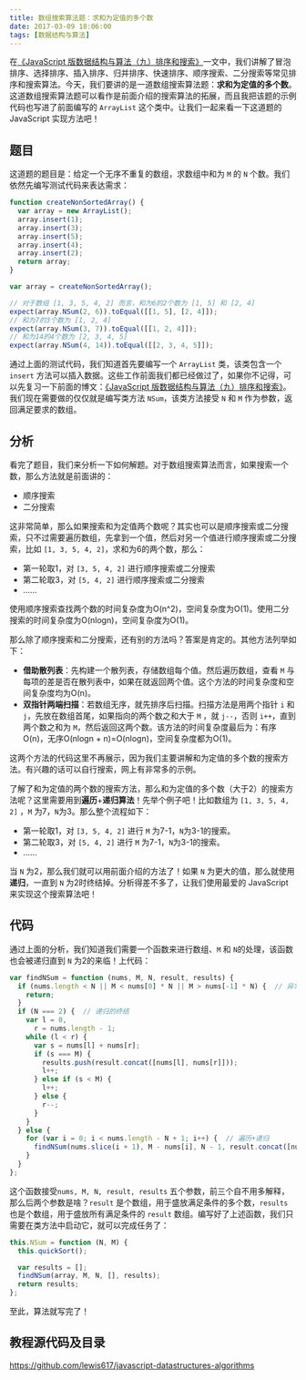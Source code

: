 ```yaml
---
title: 数组搜索算法题：求和为定值的多个数
date: 2017-03-09 18:06:00
tags: [数据结构与算法]
---
```


在[《JavaScript 版数据结构与算法（九）排序和搜索》](https://lewis617.github.io/2017/02/20/sort-and-search/)一文中，我们讲解了冒泡排序、选择排序、插入排序、归并排序、快速排序、顺序搜索、二分搜索等常见排序和搜索算法。今天，我们要讲的是一道数组搜索算法题：**求和为定值的多个数**。这道数组搜索算法题可以看作是前面介绍的搜索算法的拓展，而且我把该题的示例代码也写进了前面编写的 `ArrayList` 这个类中。让我们一起来看一下这道题的 JavaScript 实现方法吧！

<!--more-->

## 题目

这道题的题目是：给定一个无序不重复的数组，求数组中和为 `M` 的 `N` 个数。我们依然先编写测试代码来表达需求：

```js
function createNonSortedArray() {
  var array = new ArrayList();
  array.insert(1);
  array.insert(3);
  array.insert(5);
  array.insert(4);
  array.insert(2);
  return array;
}

var array = createNonSortedArray();

// 对于数组 [1, 3, 5, 4, 2] 而言，和为6的2个数为 [1, 5] 和 [2, 4]
expect(array.NSum(2, 6)).toEqual([[1, 5], [2, 4]]);
// 和为7的3个数为 [1, 2, 4]
expect(array.NSum(3, 7)).toEqual([[1, 2, 4]]);
// 和为14的4个数为 [2, 3, 4, 5]
expect(array.NSum(4, 14)).toEqual([[2, 3, 4, 5]]);
```

通过上面的测试代码，我们知道首先要编写一个 `ArrayList` 类，该类包含一个 `insert` 方法可以插入数据。这些工作前面我们都已经做过了，如果你不记得，可以先复习一下前面的博文：[《JavaScript 版数据结构与算法（九）排序和搜索》](https://lewis617.github.io/2017/02/20/sort-and-search/)。我们现在需要做的仅仅就是编写类方法 `NSum`，该类方法接受 `N` 和 `M` 作为参数，返回满足要求的数组。

## 分析

看完了题目，我们来分析一下如何解题。对于数组搜索算法而言，如果搜索一个数，那么方法就是前面讲的：

- 顺序搜索
- 二分搜索

这非常简单，那么如果搜索和为定值两个数呢？其实也可以是顺序搜索或二分搜索，只不过需要遍历数组，先拿到一个值，然后对另一个值进行顺序搜索或二分搜索，比如 `[1, 3, 5, 4, 2]`，求和为6的两个数，那么：

- 第一轮取1，对 `[3, 5, 4, 2]` 进行顺序搜索或二分搜索
- 第二轮取3，对 `[5, 4, 2]`  进行顺序搜索或二分搜索
- ……

使用顺序搜索查找两个数的时间复杂度为O(n^2)，空间复杂度为O(1)。使用二分搜索的时间复杂度为O(nlogn)，空间复杂度为O(1)。

那么除了顺序搜索和二分搜索，还有别的方法吗？答案是肯定的。其他方法列举如下：

- **借助散列表**：先构建一个散列表，存储数组每个值。然后遍历数组，查看 `M` 与每项的差是否在散列表中，如果在就返回两个值。这个方法的时间复杂度和空间复杂度均为O(n)。
- **双指针两端扫描**：若数组无序，就先排序后扫描。扫描方法是用两个指针 `i` 和 `j`，先放在数组首尾，如果指向的两个数之和大于 `M` ，就 `j--`，否则 `i++`，直到两个数之和为 `M`，然后返回这两个数。该方法的时间复杂度最后为：有序O(n)，无序O(nlogn + n)=O(nlogn)，空间复杂度都为O(1)。

这两个方法的代码这里不再展示，因为我们主要讲解和为定值的多个数的搜索方法。有兴趣的话可以自行搜索，网上有非常多的示例。

了解了和为定值的两个数的搜索方法，那么和为定值的多个数（大于2）的搜索方法呢？这里需要用到**遍历**+**递归算法**！先举个例子吧！比如数组为 `[1, 3, 5, 4, 2]` ，`M` 为7，`N`为3。那么整个流程如下：

- 第一轮取1，对 `[3, 5, 4, 2]` 进行 `M` 为7-1，`N`为3-1的搜索。
- 第二轮取3，对 `[5, 4, 2]` 进行 `M` 为7-1，`N`为3-1的搜索。
- ……

当 `N` 为2，那么我们就可以用前面介绍的方法了！如果 `N` 为更大的值，那么就使用**递归**，一直到 `N` 为2时终结掉。分析得差不多了，让我们使用最爱的 JavaScript 来实现这个搜索算法吧！

## 代码

通过上面的分析，我们知道我们需要一个函数来进行数组、`M` 和 `N`的处理，该函数也会被递归直到 `N` 为2的来临！上代码：

```js
var findNSum = function (nums, M, N, result, results) {
  if (nums.length < N || M < nums[0] * N || M > nums[-1] * N) {  // 异常处理
    return;
  }
  if (N === 2) {  // 递归的终结
    var l = 0,
      r = nums.length - 1;
    while (l < r) {
      var s = nums[l] + nums[r];
      if (s === M) {
        results.push(result.concat([nums[l], nums[r]]));
        l++;
      } else if (s < M) {
        l++;
      } else {
        r--;
      }
    }
  } else {
    for (var i = 0; i < nums.length - N + 1; i++) {  // 遍历+递归
      findNSum(nums.slice(i + 1), M - nums[i], N - 1, result.concat([nums[i]]), results);
    }
  }
};
```

这个函数接受`nums, M, N, result, results` 五个参数，前三个自不用多解释，那么后两个参数是啥？`result` 是个数组，用于盛放满足条件的多个数，`results` 也是个数组，用于盛放所有满足条件的 `result` 数组。编写好了上述函数，我们只需要在类方法中启动它，就可以完成任务了：

```js
this.NSum = function (N, M) {
  this.quickSort();

  var results = [];
  findNSum(array, M, N, [], results);
  return results;
};
```

至此，算法就写完了！

## 教程源代码及目录

https://github.com/lewis617/javascript-datastructures-algorithms